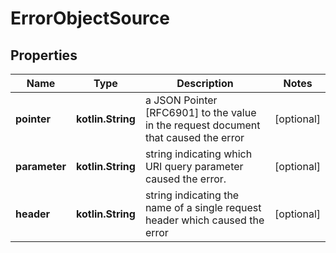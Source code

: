 
# ErrorObjectSource

## Properties
Name | Type | Description | Notes
------------ | ------------- | ------------- | -------------
**pointer** | **kotlin.String** | a JSON Pointer [RFC6901] to the value in the request document that caused the error |  [optional]
**parameter** | **kotlin.String** | string indicating which URI query parameter caused the error. |  [optional]
**header** | **kotlin.String** | string indicating the name of a single request header which caused the error |  [optional]



